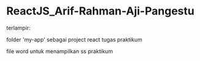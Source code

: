 # ReactJS_Arif-Rahman-Aji-Pangestu

terlampir:

folder 'my-app' sebagai project react tugas praktikum

file word untuk menampilkan ss praktikum